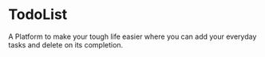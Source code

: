# TodoList
A Platform to make your tough life easier where you can add your everyday tasks and delete on its completion. 
